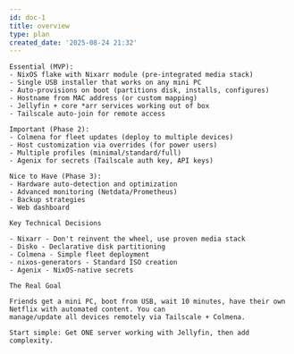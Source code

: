 ```yaml
---
id: doc-1
title: overview
type: plan
created_date: '2025-08-24 21:32'
---
```


    Essential (MVP):
    - NixOS flake with Nixarr module (pre-integrated media stack)
    - Single USB installer that works on any mini PC
    - Auto-provisions on boot (partitions disk, installs, configures)
    - Hostname from MAC address (or custom mapping)
    - Jellyfin + core *arr services working out of box
    - Tailscale auto-join for remote access

    Important (Phase 2):
    - Colmena for fleet updates (deploy to multiple devices)
    - Host customization via overrides (for power users)
    - Multiple profiles (minimal/standard/full)
    - Agenix for secrets (Tailscale auth key, API keys)

    Nice to Have (Phase 3):
    - Hardware auto-detection and optimization
    - Advanced monitoring (Netdata/Prometheus)
    - Backup strategies
    - Web dashboard

    Key Technical Decisions

    - Nixarr - Don't reinvent the wheel, use proven media stack
    - Disko - Declarative disk partitioning
    - Colmena - Simple fleet deployment
    - nixos-generators - Standard ISO creation
    - Agenix - NixOS-native secrets

    The Real Goal

    Friends get a mini PC, boot from USB, wait 10 minutes, have their own Netflix with automated content. You can
    manage/update all devices remotely via Tailscale + Colmena.

    Start simple: Get ONE server working with Jellyfin, then add complexity.

